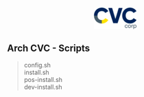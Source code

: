 <p align="center">
    <img src="https://github.com/andreluizs/arch-cvc/blob/master/dotfiles/docs/logo.png?raw=true" width="20%">  
</p>

## Arch CVC - Scripts

> config.sh  
> install.sh  
> pos-install.sh  
> dev-install.sh
